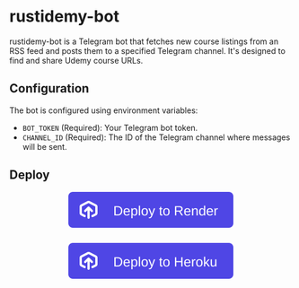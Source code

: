 # rustidemy-bot

rustidemy-bot is a Telegram bot that fetches new course listings from an RSS feed and posts them to a specified Telegram channel. It's designed to find and share Udemy course URLs.

## Configuration

The bot is configured using environment variables:

*   `BOT_TOKEN` (Required): Your Telegram bot token.
*   `CHANNEL_ID` (Required): The ID of the Telegram channel where messages will be sent.

## Deploy
<div align="center">
  <a href="https://render.com/deploy">
    <img src="images/render.svg" alt="Deploy to Render" style="display: block; margin-bottom: 10px;">
  </a>
  <br>
  <a href="https://heroku.com/deploy?template=https://github.com/5hojib/rustidemy-bot">
    <img src="images/heroku.svg" alt="Deploy to Heroku" style="display: block;">
  </a>
</div>
